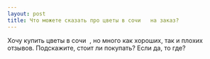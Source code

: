 ```yaml
---
layout: post 
title: Что можете сказать про цветы в сочи ‌ ‌ на заказ? 
--- 
```

Хочу купить цветы в сочи ‌ ‌, но много как хороших, так и плохих отзывов. Подскажите, стоит ли покупать? Если да, то где?